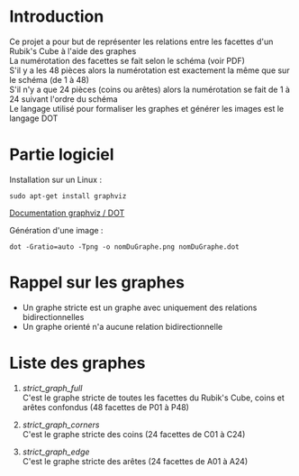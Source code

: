 # Introduction
Ce projet a pour but de représenter les relations entre les facettes d'un Rubik's Cube à l'aide des graphes  
La numérotation des facettes se fait selon le schéma (voir PDF)  
S'il y a les 48 pièces alors la numérotation est exactement la même que sur le schéma (de 1 à 48)  
S'il n'y a que 24 pièces (coins ou arêtes) alors la numérotation se fait de 1 à 24 suivant l'ordre du schéma  
Le langage utilisé pour formaliser les graphes et générer les images est le langage DOT  


# Partie logiciel
Installation sur un Linux :
```
sudo apt-get install graphviz
```

[Documentation graphviz / DOT](https://www.graphviz.org/)

Génération d'une image :
```
dot -Gratio=auto -Tpng -o nomDuGraphe.png nomDuGraphe.dot
```


# Rappel sur les graphes
- Un graphe stricte est un graphe avec uniquement des relations bidirectionnelles
- Un graphe orienté n'a aucune relation bidirectionnelle


# Liste des graphes
1. *strict_graph_full*  
    C'est le graphe stricte de toutes les facettes du Rubik's Cube, coins et arêtes confondus (48 facettes de P01 à P48)

2. *strict_graph_corners*  
    C'est le graphe stricte des coins (24 facettes de C01 à C24)

3. *strict_graph_edge*  
    C'est le graphe stricte des arêtes (24 facettes de A01 à A24)
